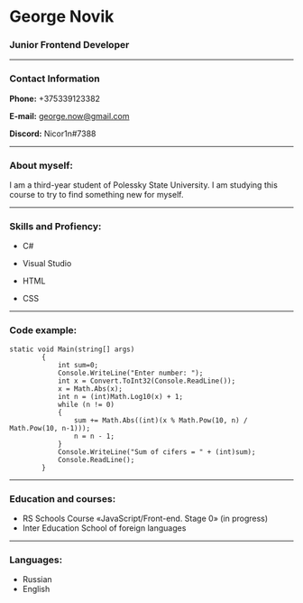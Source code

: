 # George Novik
### Junior Frontend Developer
*********
### Contact Information

**Phone:** +375339123382

**E-mail:** george.now@gmail.com

**Discord:** Nicor1n#7388
*********
### About myself:
I am a third-year student of Polessky State University. I am studying this course to try to find something new for myself. 
*********
### Skills and Profiency:
* C#

* Visual Studio

* HTML

* CSS
*********
### Code example:
```
static void Main(string[] args)
        {
            int sum=0;
            Console.WriteLine("Enter number: ");
            int x = Convert.ToInt32(Console.ReadLine());
            x = Math.Abs(x);
            int n = (int)Math.Log10(x) + 1;
            while (n != 0)
            {
                sum += Math.Abs((int)(x % Math.Pow(10, n) / Math.Pow(10, n-1)));
                n = n - 1;
            }
            Console.WriteLine("Sum of cifers = " + (int)sum);
            Console.ReadLine();
        }
```
*********
### Education and courses:
* RS Schools Course «JavaScript/Front-end. Stage 0» (in progress)
* Inter Education School of foreign languages
*********
### Languages:
* Russian
* English
